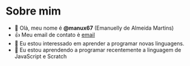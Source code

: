 # Sobre mim
- 👋 Olà, meu nome é **@manux67** (Emanuelly de Almeida Martins)
- :+1: Meu email de contato è [email](emanuelly.dealmeida.martins@escola.pr.gov.br)
- 👀 Eu estou interessado em aprender a programar novas linguagens.
- 🌱 Eu estou aprendendo a programar recentemente a linguagem de JavaScript e Scratch
